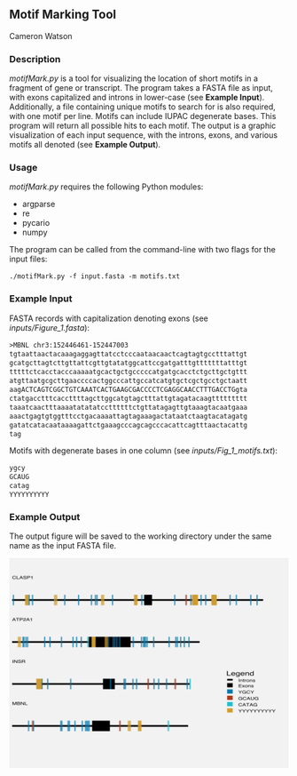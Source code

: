 ## Motif Marking Tool
Cameron Watson

### Description

*motifMark.py* is a tool for visualizing the location of short motifs in a fragment of gene or transcript. The program takes a FASTA file as input, with exons capitalized and introns in lower-case (see **Example Input**). Additionally, a file containing unique motifs to search for is also required, with one motif per line. Motifs can include IUPAC degenerate bases. This program will return all possible hits to each motif. The output is a graphic visualization of each input sequence, with the introns, exons, and various motifs all denoted (see **Example Output**). 

### Usage

*motifMark.py* requires the following Python modules:

 - argparse
 - re
 - pycario
 - numpy

The program can be called from the command-line with two flags for the input files:

```
./motifMark.py -f input.fasta -m motifs.txt
```

### Example Input

FASTA records with capitalization denoting exons (see *inputs/Figure_1.fasta*):

```
>MBNL chr3:152446461-152447003 
tgtaattaactacaaagaggagttatcctcccaataacaactcagtagtgcctttattgt
gcatgcttagtcttgttattcgttgtatatggcattccgatgatttgtttttttatttgt
tttttctcacctacccaaaaatgcactgctgcccccatgatgcacctctgcttgctgttt
atgttaatgcgcttgaaccccactggcccattgccatcatgtgctcgctgcctgctaatt
aagACTCAGTCGGCTGTCAAATCACTGAAGCGACCCCTCGAGGCAACCTTTGACCTGgta
ctatgacctttcaccttttagcttggcatgtagctttattgtagatacaagttttttttt
taaatcaactttaaaatatatatccttttttctgttatagagttgtaaagtacaatgaaa
aaactgagtgtggtttcctgacaaaattagtagaaagactataatctaagtacatagatg
gatatcatacaataaaagattctgaaagcccagcagcccacattcagtttaactacattg
tag

```

Motifs with degenerate bases in one column (see *inputs/Fig_1_motifs.txt*):

```
ygcy
GCAUG
catag
YYYYYYYYYY
```

### Example Output

The output figure will be saved to the working directory under the same name as the input FASTA file.

![](./output/Figure_1.svg)